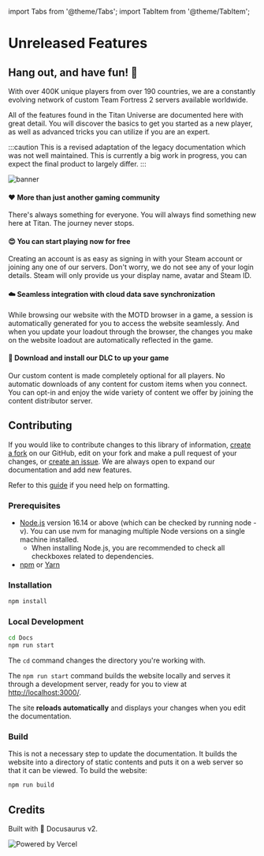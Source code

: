 import Tabs from '@theme/Tabs';
import TabItem from '@theme/TabItem';

# Unreleased Features

## Hang out, and have fun! 🎉
With over 400K unique players from over 190 countries, we are a constantly evolving network of custom Team Fortress 2 servers available worldwide.

All of the features found in the Titan Universe are documented here with great detail. You will discover the basics to get you started as a new player, as well as advanced tricks you can utilize if you are an expert.

:::caution
This is a revised adaptation of the legacy documentation which was not well maintained. This is currently a big work in progress, you can expect the final product to largely differ.
:::

![banner](https://titan.tf/images/17.png)

#### ❤️ More than just another gaming community
There's always something for everyone. You will always find something new here at Titan. The journey never stops.

#### 😍 You can start playing now for free
Creating an account is as easy as signing in with your Steam account or joining any one of our servers. Don't worry, we do not see any of your login details. Steam will only provide us your display name, avatar and Steam ID.

#### ☁️ Seamless integration with cloud data save synchronization
While browsing our website with the MOTD browser in a game, a session is automatically generated for you to access the website seamlessly. And when you update your loadout through the browser, the changes you make on the website loadout are automatically reflected in the game.

#### 📂 Download and install our DLC to up your game
Our custom content is made completely optional for all players. No automatic downloads of any content for custom items when you connect. You can opt-in and enjoy the wide variety of content we offer by joining the content distributor server.

## Contributing
If you would like to contribute changes to this library of information, [create a fork](https://github.com/TitanTF/Docs/fork) on our GitHub, edit on your fork and make a pull request of your changes, or [create an issue](https://github.com/TitanTF/Docs/issues/new). We are always open to expand our documentation and add new features.

Refer to this [guide](https://docusaurus.io/docs/markdown-features) if you need help on formatting.

### Prerequisites
- [Node.js](https://nodejs.org/en) version 16.14 or above (which can be checked by running node -v). You can use nvm for managing multiple Node versions on a single machine installed.
    - When installing Node.js, you are recommended to check all checkboxes related to dependencies.
- [npm](https://www.npmjs.com) or [Yarn](https://yarnpkg.com)

### Installation
```bash npm2yarn
npm install
```

### Local Development
```bash npm2yarn
cd Docs
npm run start
```

The `cd` command changes the directory you're working with.

The `npm run start` command builds the website locally and serves it through a development server, ready for you to view at [http://localhost:3000/](http://localhost:3000/).

The site **reloads automatically** and displays your changes when you edit the documentation.


### Build
This is not a necessary step to update the documentation. It builds the website into a directory of static contents and puts it on a web server so that it can be viewed. To build the website:

```bash npm2yarn
npm run build
```

## Credits
Built with 🦖 Docusaurus v2.

![Powered by Vercel](/img/powered-by-vercel.svg)